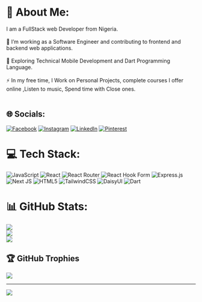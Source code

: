 # 💫 About Me:
I am a FullStack web Developer  from Nigeria.<br><br>🔭 I’m working as a Software Engineer and contributing to frontend and backend web applications.<br><br>🌱 Exploring Technical Mobile  Development and Dart Programming Language.<br><br>⚡ In my free time, I Work on Personal Projects, complete courses I offer online ,Listen to music, Spend time with Close ones.<br><br>


## 🌐 Socials:
[![Facebook](https://img.shields.io/badge/Facebook-%231877F2.svg?logo=Facebook&logoColor=white)](https://facebook.com/https://www.facebook.com/profile.php?id=100070986817179) [![Instagram](https://img.shields.io/badge/Instagram-%23E4405F.svg?logo=Instagram&logoColor=white)](https://instagram.com/Okpanzgraphics) [![LinkedIn](https://img.shields.io/badge/LinkedIn-%230077B5.svg?logo=linkedin&logoColor=white)](https://linkedin.com/in/https://www.linkedin.com/in/okpanachi-emmanuel-33b37721b) [![Pinterest](https://img.shields.io/badge/Pinterest-%23E60023.svg?logo=Pinterest&logoColor=white)](https://pinterest.com/https://www.pinterest.com/okpanz/) 

# 💻 Tech Stack:
![JavaScript](https://img.shields.io/badge/javascript-%23323330.svg?style=for-the-badge&logo=javascript&logoColor=%23F7DF1E) ![React](https://img.shields.io/badge/react-%2320232a.svg?style=for-the-badge&logo=react&logoColor=%2361DAFB) ![React Router](https://img.shields.io/badge/React_Router-CA4245?style=for-the-badge&logo=react-router&logoColor=white) ![React Hook Form](https://img.shields.io/badge/React%20Hook%20Form-%23EC5990.svg?style=for-the-badge&logo=reacthookform&logoColor=white) ![Express.js](https://img.shields.io/badge/express.js-%23404d59.svg?style=for-the-badge&logo=express&logoColor=%2361DAFB) ![Next JS](https://img.shields.io/badge/Next-black?style=for-the-badge&logo=next.js&logoColor=white) ![HTML5](https://img.shields.io/badge/html5-%23E34F26.svg?style=for-the-badge&logo=html5&logoColor=white) ![TailwindCSS](https://img.shields.io/badge/tailwindcss-%2338B2AC.svg?style=for-the-badge&logo=tailwind-css&logoColor=white) ![DaisyUI](https://img.shields.io/badge/daisyui-5A0EF8?style=for-the-badge&logo=daisyui&logoColor=white) ![Dart](https://img.shields.io/badge/dart-%230175C2.svg?style=for-the-badge&logo=dart&logoColor=white)
# 📊 GitHub Stats:
![](https://github-readme-stats.vercel.app/api?username=Okpanz&theme=dark&hide_border=false&include_all_commits=true&count_private=true)<br/>
![](https://github-readme-streak-stats.herokuapp.com/?user=Okpanz&theme=dark&hide_border=false)<br/>
![](https://github-readme-stats.vercel.app/api/top-langs/?username=Okpanz&theme=dark&hide_border=false&include_all_commits=true&count_private=true&layout=compact)

## 🏆 GitHub Trophies
![](https://github-profile-trophy.vercel.app/?username=Okpanz&theme=radical&no-frame=false&no-bg=true&margin-w=4)

---
[![](https://visitcount.itsvg.in/api?id=Okpanz&icon=0&color=0)](https://visitcount.itsvg.in)

<!-- Proudly created with GPRM ( https://gprm.itsvg.in ) -->
